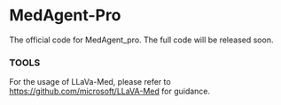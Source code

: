 # MedAgent-Pro
The official code for MedAgent_pro. The full code will be released soon.

### TOOLS
For the usage of LLaVa-Med, please refer to https://github.com/microsoft/LLaVA-Med for guidance.